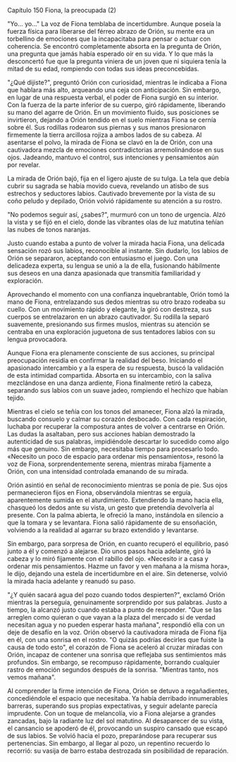 
Capítulo 150 Fiona, la preocupada (2)

"Yo... yo..." La voz de Fiona temblaba de incertidumbre. Aunque poseía la fuerza física para liberarse del férreo abrazo de Orión, su mente era un torbellino de emociones que la incapacitaba para pensar o actuar con coherencia. Se encontró completamente absorta en la pregunta de Orión, una pregunta que jamás había esperado oír en su vida. Y lo que más la desconcertó fue que la pregunta viniera de un joven que ni siquiera tenía la mitad de su edad, rompiendo con todas sus ideas preconcebidas.

"¿Qué dijiste?", preguntó Orión con curiosidad, mientras le indicaba a Fiona que hablara más alto, arqueando una ceja con anticipación. Sin embargo, en lugar de una respuesta verbal, el poder de Fiona surgió en su interior. Con la fuerza de la parte inferior de su cuerpo, giró rápidamente, liberando su mano del agarre de Orión. En un movimiento fluido, sus posiciones se invirtieron, dejando a Orión tendido en el suelo mientras Fiona se cernía sobre él. Sus rodillas rodearon sus piernas y sus manos presionaron firmemente la tierra arcillosa rojiza a ambos lados de su cabeza. Al asentarse el polvo, la mirada de Fiona se clavó en la de Orión, con una cautivadora mezcla de emociones contradictorias arremolinándose en sus ojos. Jadeando, mantuvo el control, sus intenciones y pensamientos aún por revelar.

La mirada de Orión bajó, fija en el ligero ajuste de su tulga. La tela que debía cubrir su sagrada se había movido cueva, revelando un atisbo de sus estrechos y seductores labios. Cautivado brevemente por la vista de su coño peludo y depilado, Orión volvió rápidamente su atención a su rostro.

"No podemos seguir así, ¿sabes?", murmuró con un tono de urgencia. Alzó la vista y se fijó en el cielo, donde las vibrantes olas de luz matutina teñían las nubes de tonos naranjas.

Justo cuando estaba a punto de volver la mirada hacia Fiona, una delicada sensación rozó sus labios, reconocible al instante. Sin dudarlo, los labios de Orión se separaron, aceptando con entusiasmo el juego. Con una delicadeza experta, su lengua se unió a la de ella, fusionando hábilmente sus deseos en una danza apasionada que transmitía familiaridad y exploración.

Aprovechando el momento con una confianza inquebrantable, Orión tomó la mano de Fiona, entrelazando sus dedos mientras su otro brazo rodeaba su cuello. Con un movimiento rápido y elegante, la giró con destreza, sus cuerpos se entrelazaron en un abrazo cautivador. Su rodilla la separó suavemente, presionando sus firmes muslos, mientras su atención se centraba en una exploración juguetona de sus tentadores labios con su lengua provocadora.

Aunque Fiona era plenamente consciente de sus acciones, su principal preocupación residía en confirmar la realidad del beso. Iniciando el apasionado intercambio y a la espera de su respuesta, buscó la validación de esta intimidad compartida. Absorta en su intercambio, con la saliva mezclándose en una danza ardiente, Fiona finalmente retiró la cabeza, separando sus labios con un suave jadeo, rompiendo el hechizo que habían tejido.

Mientras el cielo se teñía con los tonos del amanecer, Fiona alzó la mirada, buscando consuelo y calmar su corazón desbocado. Con cada respiración, luchaba por recuperar la compostura antes de volver a centrarse en Orión. Las dudas la asaltaban, pero sus acciones habían demostrado la autenticidad de sus palabras, impidiéndole descartar lo sucedido como algo más que genuino. Sin embargo, necesitaba tiempo para procesarlo todo. «Necesito un poco de espacio para ordenar mis pensamientos», resonó la voz de Fiona, sorprendentemente serena, mientras miraba fijamente a Orión, con una intensidad controlada emanando de su mirada.

Orión asintió en señal de reconocimiento mientras se ponía de pie. Sus ojos permanecieron fijos en Fiona, observándola mientras se erguía, aparentemente sumida en el aturdimiento. Extendiendo la mano hacia ella, chasqueó los dedos ante su vista, un gesto que pretendía devolverla al presente. Con la palma abierta, le ofreció la mano, instándola en silencio a que la tomara y se levantara. Fiona salió rápidamente de su ensoñación, volviendo a la realidad al agarrar su brazo extendido y levantarse.

Sin embargo, para sorpresa de Orión, en cuanto recuperó el equilibrio, pasó junto a él y comenzó a alejarse. Dio unos pasos hacia adelante, giró la cabeza y lo miró fijamente con el rabillo del ojo. «Necesito ir a casa y ordenar mis pensamientos. Hazme un favor y ven mañana a la misma hora», le dijo, dejando una estela de incertidumbre en el aire. Sin detenerse, volvió la mirada hacia adelante y reanudó su paso.

"¿Y quién sacará agua del pozo cuando todos despierten?", exclamó Orión mientras la perseguía, genuinamente sorprendido por sus palabras. Justo a tiempo, la alcanzó justo cuando estaba a punto de responder. "Que se las arreglen como quieran o que vayan a la plaza del mercado si de verdad necesitan agua y no pueden esperar hasta mañana", respondió ella con un deje de desafío en la voz. Orión observó la cautivadora mirada de Fiona fija en él, con una sonrisa en el rostro. "O quizás podrías decirles que fuiste la causa de todo esto", el corazón de Fiona se aceleró al cruzar miradas con Orión, incapaz de contener una sonrisa que reflejaba sus sentimientos más profundos. Sin embargo, se recompuso rápidamente, borrando cualquier rastro de emoción segundos después de la sonrisa. "Mientras tanto, nos vemos mañana".

Al comprender la firme intención de Fiona, Orión se detuvo a regañadientes, concediéndole el espacio que necesitaba. Ya había derribado innumerables barreras, superando sus propias expectativas, y seguir adelante parecía imprudente. Con un toque de melancolía, vio a Fiona alejarse a grandes zancadas, bajo la radiante luz del sol matutino. Al desaparecer de su vista, el cansancio se apoderó de él, provocando un suspiro cansado que escapó de sus labios. Se volvió hacia el pozo, preparándose para recuperar sus pertenencias. Sin embargo, al llegar al pozo, un repentino recuerdo lo recorrió: su vasija de barro estaba destrozada sin posibilidad de reparación.
